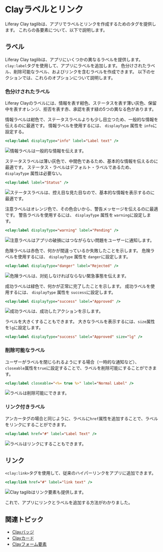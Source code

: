 # Clayラベルとリンク

Liferay Clay taglibは、アプリでラベルとリンクを作成するためのタグを提供します。 これらの各要素について、以下で説明します。

## ラベル

Liferay Clay taglibは、アプリにいくつかの異なるラベルを提供します。 `clay:label`タグを使用して、アプリにラベルを追加します。 色分けされたラベル、削除可能なラベル、およびリンクを含むラベルを作成できます。 以下のセクションでは、これらのオプションについて説明します。

### 色分けされたラベル

Liferay Clayのラベルには、情報を表す紺色、ステータスを表す薄い灰色、保留中を表すオレンジ、拒否を表す赤、承認を表す緑の5つの異なる色があります。

情報ラベルは紺色で、ステータスラベルよりも少し目立つため、一般的な情報を伝えるのに最適です。 情報ラベルを使用するには、 `displayType` 属性を `info`に設定する。

```jsp
<clay:label displayType="info" label="Label text" />
```

![情報ラベルは一般的な情報を伝えます。](./clay-links-and-labels/images/01.png)

ステータスラベルは薄い灰色で、中間色であるため、基本的な情報を伝えるのに最適です。 ステータス・ラベルはデフォルト・ラベルであるため、 `displayType` 属性は必要ない。

```jsp
<clay:label label="Status" />
```

![ステータスラベルは、控え目な見た目なので、基本的な情報を表示するのに最適です。](./clay-links-and-labels/images/02.png)

注意ラベルはオレンジ色で、その色合いから、警告メッセージを伝えるのに最適です。 警告ラベルを使用するには、 `displayType` 属性を `warning`に設定します。

```jsp
<clay:label displayType="warning" label="Pending" />
```

![注意ラベルはアプリの破損にはつながらない問題をユーザーに通知します。](./clay-links-and-labels/images/03.png)

危険ラベルは赤色で、何かが間違っているか失敗したことを示します。 危険ラベルを使用するには、 `displayType` 属性を `danger`に設定します。

```jsp
<clay:label displayType="danger" label="Rejected" />
```

![危険ラベルは、対処しなければならない緊急事態を伝えます。](./clay-links-and-labels/images/04.png)

成功ラベルは緑色で、何かが正常に完了したことを示します。 成功ラベルを使用するには、 `displayType` 属性を `success`に設定します。

```jsp
<clay:label displayType="success" label="Approved" />
```

![成功ラベルは、成功したアクションを示します。](./clay-links-and-labels/images/05.png)

ラベルを大きくすることもできます。 大きなラベルを表示するには、`size`属性を`lg`に設定します。

```jsp
<clay:label displayType="success" label="Approved" size="lg" />
```

### 削除可能なラベル

ユーザーがラベルを閉じられるようにする場合（一時的な通知など）、`closeable`属性を`true`に設定することで、ラベルを削除可能にすることができます。

```jsp
<clay:label closeable="<%= true %>" label="Normal Label" />
```

![ラベルは削除可能にできます。](./clay-links-and-labels/images/06.png)

### リンク付きラベル

アンカータグの場合と同じように、ラベルに`href`属性を追加することで、ラベルをリンクにすることができます。

```jsp
<clay:label href="#" label="Label Text" />
```

![ラベルはリンクにすることもできます。](./clay-links-and-labels/images/07.png)

## リンク

`<clay:link>`タグを使用して、従来のハイパーリンクをアプリに追加できます。

```jsp
<clay:link href="#" label="link text" />
```

![Clay taglibはリンク要素も提供します。](./clay-links-and-labels/images/08.png)

これで、アプリにリンクとラベルを追加する方法がわかりました。

## 関連トピック

* [Clayバッジ](./clay-badges.md)
* [Clayカード](./clay-cards.md)
* [Clayフォーム要素](./clay-form-elements.md)